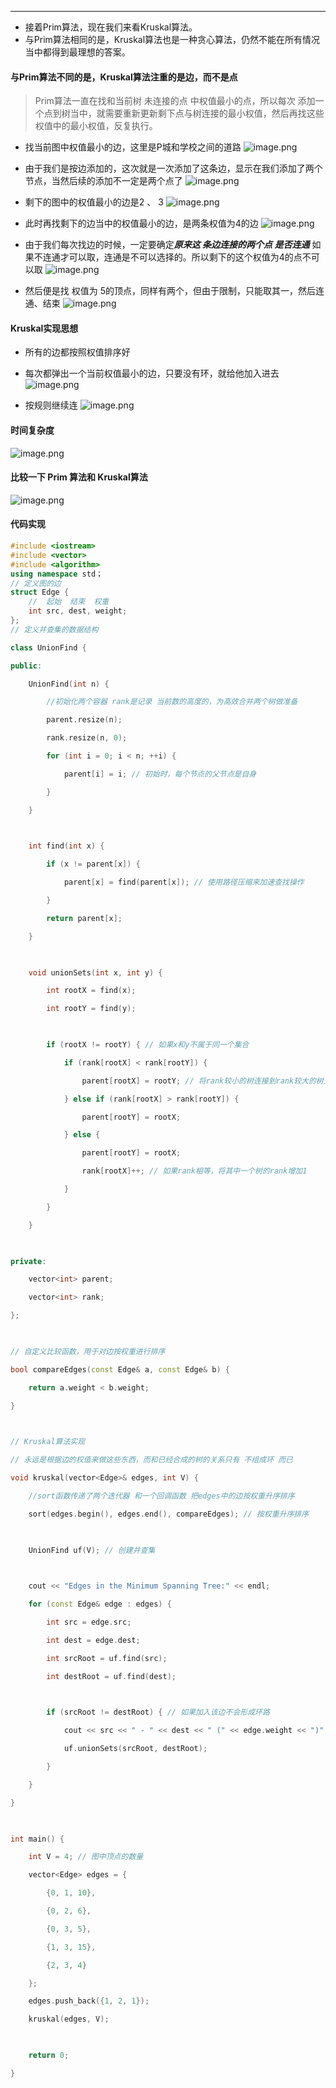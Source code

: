 
---

- 接着Prim算法，现在我们来看Kruskal算法。
- 与Prim算法相同的是，Kruskal算法也是一种贪心算法，仍然不能在所有情况当中都得到最理想的答案。
#### 与Prim算法不同的是，Kruskal算法注重的是边，而不是点
> Prim算法一直在找和当前树 未连接的点 中权值最小的点，所以每次 添加一个点到树当中，就需要重新更新剩下点与树连接的最小权值，然后再找这些权值中的最小权值，反复执行。

- 找当前图中权值最小的边，这里是P城和学校之间的道路
![image.png](https://iili.io/JK5N5pS.png)

- 由于我们是按边添加的，这次就是一次添加了这条边，显示在我们添加了两个节点，当然后续的添加不一定是两个点了
![image.png](https://iili.io/JK5OLOB.png)

- 剩下的图中的权值最小的边是2 、 3 ![image.png](https://iili.io/JK5kg8x.png)

- 此时再找剩下的边当中的权值最小的边，是两条权值为4的边
 ![image.png](https://iili.io/JK5viJf.png)

- 由于我们每次找边的时候，一定要确定***原来这 条边连接的两个点 是否连通*** 如果不连通才可以取，连通是不可以选择的。所以剩下的这个权值为4的点不可以取
![image.png](https://iili.io/JK5Su3u.png)

- 然后便是找 权值为 5的顶点，同样有两个，但由于限制，只能取其一，然后连通、结束
![image.png](https://iili.io/JK5S49f.png)

#### Kruskal实现思想
- 所有的边都按照权值排序好
- 每次都弹出一个当前权值最小的边，只要没有环，就给他加入进去
![image.png](https://iili.io/JK7Js6X.png)

- 按规则继续连 ![image.png](https://iili.io/JK7dSf9.png)

#### 时间复杂度
![image.png](https://iili.io/JK73b9a.png)

#### 比较一下 Prim 算法和 Kruskal算法
![image.png](https://iili.io/JK5gTej.png)



#### 代码实现
```cpp
#include <iostream>
#include <vector>
#include <algorithm>
using namespace std；
// 定义图的边
struct Edge {
    //  起始  结束  权重
    int src, dest, weight;
};
// 定义并查集的数据结构

class UnionFind {

public:

    UnionFind(int n) {

        //初始化两个容器 rank是记录 当前数的高度的，为高效合并两个树做准备

        parent.resize(n);

        rank.resize(n, 0);

        for (int i = 0; i < n; ++i) {

            parent[i] = i; // 初始时，每个节点的父节点是自身

        }

    }

  

    int find(int x) {

        if (x != parent[x]) {

            parent[x] = find(parent[x]); // 使用路径压缩来加速查找操作

        }

        return parent[x];

    }

  

    void unionSets(int x, int y) {

        int rootX = find(x);

        int rootY = find(y);

  

        if (rootX != rootY) { // 如果x和y不属于同一个集合

            if (rank[rootX] < rank[rootY]) {

                parent[rootX] = rootY; // 将rank较小的树连接到rank较大的树上

            } else if (rank[rootX] > rank[rootY]) {

                parent[rootY] = rootX;

            } else {

                parent[rootY] = rootX;

                rank[rootX]++; // 如果rank相等，将其中一个树的rank增加1

            }

        }

    }

  

private:

    vector<int> parent;

    vector<int> rank;

};

  

// 自定义比较函数，用于对边按权重进行排序

bool compareEdges(const Edge& a, const Edge& b) {

    return a.weight < b.weight;

}

  

// Kruskal算法实现

// 永远是根据边的权值来做这些东西，而和已经合成的树的关系只有 不组成环 而已

void kruskal(vector<Edge>& edges, int V) {

    //sort函数传递了两个迭代器 和一个回调函数 把edges中的边按权重升序排序

    sort(edges.begin(), edges.end(), compareEdges); // 按权重升序排序

  

    UnionFind uf(V); // 创建并查集

  

    cout << "Edges in the Minimum Spanning Tree:" << endl;

    for (const Edge& edge : edges) {

        int src = edge.src;

        int dest = edge.dest;

        int srcRoot = uf.find(src);

        int destRoot = uf.find(dest);

  

        if (srcRoot != destRoot) { // 如果加入该边不会形成环路

            cout << src << " - " << dest << " (" << edge.weight << ")" << endl;

            uf.unionSets(srcRoot, destRoot);

        }

    }

}

  

int main() {

    int V = 4; // 图中顶点的数量

    vector<Edge> edges = {

        {0, 1, 10},

        {0, 2, 6},

        {0, 3, 5},

        {1, 3, 15},

        {2, 3, 4}

    };

    edges.push_back({1, 2, 1});

    kruskal(edges, V);

  

    return 0;

}
```
